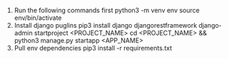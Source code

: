 1. Run the following commands first
    python3 -m venv env
    source  env/bin/activate
2. Install django puglins
    pip3 install django djangorestframework
    django-admin startproject <PROJECT_NAME>
    cd <PROJECT_NAME> && python3 manage.py startapp <APP_NAME>
3. Pull env dependencies
    pip3 install -r requirements.txt